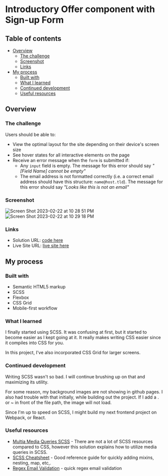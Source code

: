 # Introductory Offer component with Sign-up Form

## Table of contents

- [Overview](#overview)
  - [The challenge](#the-challenge)
  - [Screenshot](#screenshot)
  - [Links](#links)
- [My process](#my-process)
  - [Built with](#built-with)
  - [What I learned](#what-i-learned)
  - [Continued development](#continued-development)
  - [Useful resources](#useful-resources)


## Overview

### The challenge

Users should be able to:

- View the optimal layout for the site depending on their device's screen size
- See hover states for all interactive elements on the page
- Receive an error message when the `form` is submitted if:
  - Any `input` field is empty. The message for this error should say *"[Field Name] cannot be empty"*
  - The email address is not formatted correctly (i.e. a correct email address should have this structure: `name@host.tld`). The message for this error should say *"Looks like this is not an email"*

### Screenshot
![Screen Shot 2023-02-22 at 10 28 51 PM](https://user-images.githubusercontent.com/75948442/220815264-c498f38c-bb1b-483a-b9f9-78efef10cb46.png)
![Screen Shot 2023-02-22 at 10 29 18 PM](https://user-images.githubusercontent.com/75948442/220815330-804dd1de-0b91-458f-a41c-da5739033312.png)

### Links

- Solution URL: [code here](https://github.com/gp0710/intro-signup-form)
- Live Site URL: [live site here](https://gp0710.github.io/intro-signup-form/)

## My process

### Built with

- Semantic HTML5 markup
- SCSS
- Flexbox
- CSS Grid
- Mobile-first workflow

### What I learned

I finally started using SCSS. It was confusing at first, but it started to become easier as I kept going at it. It really makes writing CSS easier since it compiles into CSS for you. 

In this project, I've also incorporated CSS Grid for larger screens.

### Continued development

Writing SCSS wasn't so bad. I will continue brushing up on that and maximizing its utility.

For some reason, my background images are not showing in github pages. I also had trouble with that initially, while building out the project. If I add a . or ~ in front of the file path, the image will not load.

Since I'm up to speed on SCSS, I might build my next frontend project on Webpack, or React. 

### Useful resources
- [Multia Media Queries SCSS](https://stackoverflow.com/questions/42160426/multiple-media-queries-issue-when-using-sass-mixin-and-content) - There are not a lot of SCSS resources compared to CSS, however this solution explains how to utilize media queries in SCSS.
- [SCSS Cheatsheet](https://devhints.io/sass) - Good reference guide for quickly adding mixins, nesting, map, etc,.
- [Regex Email Validation](https://regexr.com/3e48o) - quick regex email validation 
